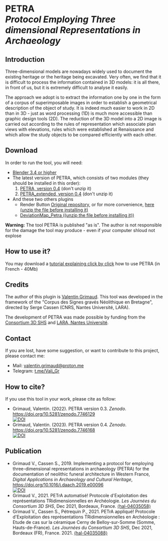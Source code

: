 # PETRA </br> *Protocol Employing Three dimensional Representations in Archaeology*

## Introduction
Three-dimensional models are nowadays widely used to document the existing heritage or the heritage being excavated. Very often, we find that it is difficult to process the information contained in 3D models: it is all there, in front of us, but it is extremely difficult to analyse it easily.

The approach we adopt is to extract the information one by one in the form of a corpus of superimposable images in order to establish a geometrical description of the object of study. It is indeed much easier to work in 2D than in 3D - just as word processing (1D) is much more accessible than graphic design tools (2D). The reduction of the 3D model into a 2D image is carried out according to the rules of representation which associate plan views with elevations, rules which were established at Renaissance and which allow the study objects to be compared efficiently with each other.

## Download
In order to run the tool, you will need:
+ [Blender 3.4 or higher](https://www.blender.org)
+ The latest version of PETRA, which consists of two modules (they should be installed in this order):
  1. [PETRA, version 0.4](https://github.com/valiGrimO/PETrA/raw/main/download/petra_blender_addon_v0-4.zip) (don't unzip it)
  2. [PETRA_extended, version 0.4](https://github.com/valiGrimO/PETrA/raw/main/download/petra_extended_v0-4.zip) (don't unzip it)
+ And these two others plugins
  + Render Button [Original repository](https://github.com/MajorBarnulf/my-big-button/blob/da32ee100944f18a7e41488e75677971109d6e8b/render_button.py), or for more convenience, [here (unzip the file before installing it)](https://github.com/valiGrimO/PETrA/raw/main/download/render_button.zip)
  + [DeviationMap_Petra ((unzip the file before installing it))](https://github.com/valiGrimO/PETrA/raw/main/download/DeviationMap_PETRA.zip) 

**Warning:** The tool PETRA is published "as is". The author is not responsible for the damage the tool may produce - even if your computer shloud not explose

## How to use it?
You may download a [tutorial explaining click by click](https://drive.proton.me/urls/RHHSRBETSC#6ANHKpxykubY) how to use PETRA (in French - 40Mb)

## Credits
The author of this plugin is [Valentin Grimaud](https://orcid.org/0000-0002-6368-3641).
This tool was developed in the framework of the "Corpus des Signes gravés Néolithique en Bretagne", directed by Serge Cassen (CNRS, Nantes Université, LARA).

The development of PETRA was made possible by funding from the [Consortium 3D SHS](https://shs3d.hypotheses.org) and [LARA, Nantes Université](https://histoire.univ-nantes.fr/recherche/umr-c-6566-centre-de-recherches-en-archeologie-archeosciences-histoire).

## Contact
If you are lost, have some suggestion, or want to contribute to this project, please contact me:
+ Mail: [valentin.grimaud@proton.me](valentin.grimaud@proton.me)
+ Telegram: [t.me/Vali_Gr](t.me/Vali_Gr)

## How to cite?
If you use this tool in your work, please cite as follow:
+ Grimaud, Valentin. (2022). PETRA version 0.3. *Zenodo*. https://doi.org/10.5281/zenodo.7746129 </br> [![DOI](https://zenodo.org/badge/DOI/10.5281/zenodo.7746129.svg)](https://doi.org/10.5281/zenodo.7746129)
+ Grimaud, Valentin. (2023). PETRA version 0.4. *Zenodo*. https://doi.org/10.5281/zenodo.7746168 </br> [![DOI](https://zenodo.org/badge/DOI/10.5281/zenodo.7746168.svg)](https://doi.org/10.5281/zenodo.7746168)

## Publication
+ Grimaud V., Cassen S., 2019. Implementing a protocol for employing three-dimensional representations in archaeology (PETRA) for the documentation of neolithic funeral architecture in Western France, *Digital Applications in Archaeology and Cultural Heritage*, https://doi.org/10.1016/j.daach.2019.e00096 </br> [![DOI](https://zenodo.org/badge/DOI/10.1016/j.daach.2019.e00096.svg)](https://doi.org/10.1016/j.daach.2019.e00096)
+ Grimaud V., 2021. PETrA automatisé! Protocole d'Exploitation des représentations TRidimensionnelles en Archéologie. *Les Journées du Consortium 3D SHS*, Dec 2021, Bordeaux, France. [⟨hal-04035058⟩](https://hal.science/hal-04035058)
+ Grimaud V., Cassen S., Pétrequin P., 2021. PETrA appliqué! Protocole d'Exploitation des représentations TRidimensionnelles en Archéologie : Etude de cas sur la céramique Cerny de Belloy-sur-Somme (Somme, Hauts-de-France). *Les Journées du Consortium 3D SHS*, Dec 2021, Bordeaux (FR), France. 2021. [⟨hal-04035088⟩](https://hal.science/hal-04035088)

